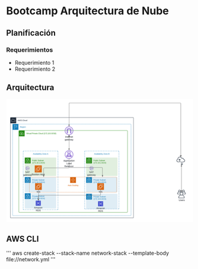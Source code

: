 # Bootcamp Arquitectura de Nube

## Planificación

### Requerimientos
* Requerimiento 1
* Requerimiento 2

## Arquitectura
![arquitectura aws](img/Arquitectura.png)

## AWS CLI
'''
aws create-stack --stack-name network-stack --template-body file://network.yml
'''
